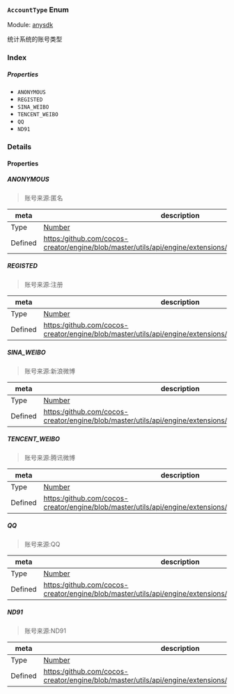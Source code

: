 ### `AccountType` Enum



Module: [anysdk](../modules/anysdk.md)




统计系统的账号类型

### Index

##### Properties

  - `ANONYMOUS`
  - `REGISTED`
  - `SINA_WEIBO`
  - `TENCENT_WEIBO`
  - `QQ`
  - `ND91`

### Details

#### Properties


##### ANONYMOUS

> 账号来源:匿名

| meta | description |
|------|-------------|
| Type | <a href="https://developer.mozilla.org/en/JavaScript/Reference/Global_Objects/Number" class="crosslink external" target="_blank">Number</a> |
| Defined | [https:/github.com/cocos-creator/engine/blob/master/utils/api/engine/extensions/anysdk/jsb_anysdk.js:2165](https:/github.com/cocos-creator/engine/blob/master/utils/api/engine/extensions/anysdk/jsb_anysdk.js#L2165) |



##### REGISTED

> 账号来源:注册

| meta | description |
|------|-------------|
| Type | <a href="https://developer.mozilla.org/en/JavaScript/Reference/Global_Objects/Number" class="crosslink external" target="_blank">Number</a> |
| Defined | [https:/github.com/cocos-creator/engine/blob/master/utils/api/engine/extensions/anysdk/jsb_anysdk.js:2172](https:/github.com/cocos-creator/engine/blob/master/utils/api/engine/extensions/anysdk/jsb_anysdk.js#L2172) |



##### SINA_WEIBO

> 账号来源:新浪微博

| meta | description |
|------|-------------|
| Type | <a href="https://developer.mozilla.org/en/JavaScript/Reference/Global_Objects/Number" class="crosslink external" target="_blank">Number</a> |
| Defined | [https:/github.com/cocos-creator/engine/blob/master/utils/api/engine/extensions/anysdk/jsb_anysdk.js:2179](https:/github.com/cocos-creator/engine/blob/master/utils/api/engine/extensions/anysdk/jsb_anysdk.js#L2179) |



##### TENCENT_WEIBO

> 账号来源:腾讯微博

| meta | description |
|------|-------------|
| Type | <a href="https://developer.mozilla.org/en/JavaScript/Reference/Global_Objects/Number" class="crosslink external" target="_blank">Number</a> |
| Defined | [https:/github.com/cocos-creator/engine/blob/master/utils/api/engine/extensions/anysdk/jsb_anysdk.js:2186](https:/github.com/cocos-creator/engine/blob/master/utils/api/engine/extensions/anysdk/jsb_anysdk.js#L2186) |



##### QQ

> 账号来源:QQ

| meta | description |
|------|-------------|
| Type | <a href="https://developer.mozilla.org/en/JavaScript/Reference/Global_Objects/Number" class="crosslink external" target="_blank">Number</a> |
| Defined | [https:/github.com/cocos-creator/engine/blob/master/utils/api/engine/extensions/anysdk/jsb_anysdk.js:2193](https:/github.com/cocos-creator/engine/blob/master/utils/api/engine/extensions/anysdk/jsb_anysdk.js#L2193) |



##### ND91

> 账号来源:ND91

| meta | description |
|------|-------------|
| Type | <a href="https://developer.mozilla.org/en/JavaScript/Reference/Global_Objects/Number" class="crosslink external" target="_blank">Number</a> |
| Defined | [https:/github.com/cocos-creator/engine/blob/master/utils/api/engine/extensions/anysdk/jsb_anysdk.js:2200](https:/github.com/cocos-creator/engine/blob/master/utils/api/engine/extensions/anysdk/jsb_anysdk.js#L2200) |


